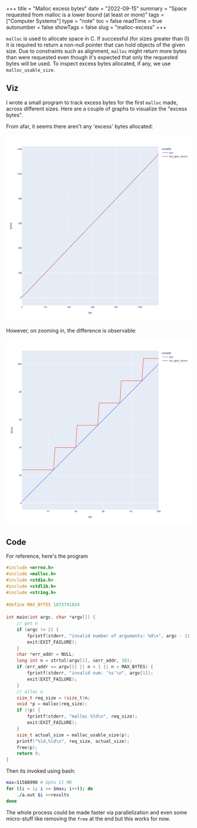+++
title = "Malloc excess bytes"
date = "2022-09-15"
summary = "Space requested from malloc is a lower bound (at least or more)"
tags = ["Computer Systems"]
type = "note"
toc = false
readTime = true
autonumber = false
showTags = false
slug = "malloc-excess"
+++

`malloc` is used to allocate space in C. If successful (for sizes greater
than 0) it is required to return a non-null pointer that can hold objects of the
given size. Due to constraints such as alignment, `malloc` might return more
bytes than were requested even though it's expected that only the requested
bytes will be used. To inspect excess bytes allocated, if any, we use
`malloc_usable_size`.

## Viz

I wrote a small program to track excess bytes for the first `malloc` made,
across different sizes. Here are a couple of graphs to visualize the "excess
bytes".

From afar, it seems there aren't any 'excess' bytes allocated:

![all](/assets/images/malloc_excess/fig_all.png)

However, on zooming in, the difference is observable:

![zoomed](/assets/images/malloc_excess/fig_zoomed.png)

## Code

For reference, here's the program

```c
#include <errno.h>
#include <malloc.h>
#include <stdio.h>
#include <stdlib.h>
#include <string.h>

#define MAX_BYTES 1073741824

int main(int argc, char *argv[]) {
    // get n
    if (argc != 2) {
        fprintf(stderr, "invalid number of arguments: %d\n", argc - 1);
        exit(EXIT_FAILURE);
    }
    char *err_addr = NULL;
    long int n = strtol(argv[1], &err_addr, 10);
    if (err_addr == argv[1] || n < 1 || n > MAX_BYTES) {
        fprintf(stderr, "invalid num: '%s'\n", argv[1]);
        exit(EXIT_FAILURE);
    }
    // alloc n
    size_t req_size = (size_t)n;
    void *p = malloc(req_size);
    if (!p) {
        fprintf(stderr, "malloc %ld\n", req_size);
        exit(EXIT_FAILURE);
    }
    size_t actual_size = malloc_usable_size(p);
    printf("%ld,%ld\n", req_size, actual_size);
    free(p);
    return 0;
}
```

Then its invoked using bash:

```bash
max=11588990 # Upto 11 MB
for ((i = 1; i <= $max; i++)); do
	./a.out $i >>results
done
```

The whole process could be made faster via parallelization and even some
micro-stuff like removing the `free` at the end but this works for now.